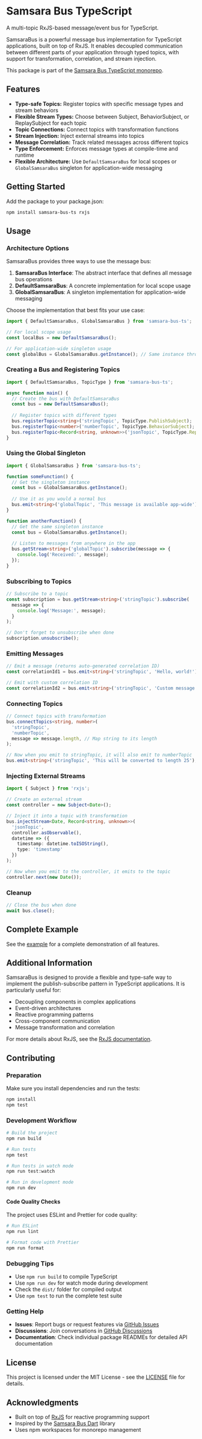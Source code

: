 # Samsara Bus TypeScript

A multi-topic RxJS-based message/event bus for TypeScript.

SamsaraBus is a powerful message bus implementation for TypeScript applications, built on top of RxJS. It enables decoupled communication between different parts of your application through typed topics, with support for transformation, correlation, and stream injection.

This package is part of the [Samsara Bus TypeScript monorepo](https://github.com/Samsara-Stream/samsara-bus-ts).

## Features

- **Type-safe Topics:** Register topics with specific message types and stream behaviors
- **Flexible Stream Types:** Choose between Subject, BehaviorSubject, or ReplaySubject for each topic
- **Topic Connections:** Connect topics with transformation functions
- **Stream Injection:** Inject external streams into topics
- **Message Correlation:** Track related messages across different topics
- **Type Enforcement:** Enforces message types at compile-time and runtime
- **Flexible Architecture:** Use `DefaultSamsaraBus` for local scopes or `GlobalSamsaraBus` singleton for application-wide messaging

## Getting Started

Add the package to your package.json:

```bash
npm install samsara-bus-ts rxjs
```

## Usage

### Architecture Options

SamsaraBus provides three ways to use the message bus:

1. **SamsaraBus Interface**: The abstract interface that defines all message bus operations
2. **DefaultSamsaraBus**: A concrete implementation for local scope usage
3. **GlobalSamsaraBus**: A singleton implementation for application-wide messaging

Choose the implementation that best fits your use case:

```typescript
import { DefaultSamsaraBus, GlobalSamsaraBus } from 'samsara-bus-ts';

// For local scope usage
const localBus = new DefaultSamsaraBus();

// For application-wide singleton usage
const globalBus = GlobalSamsaraBus.getInstance(); // Same instance throughout your app
```

### Creating a Bus and Registering Topics

```typescript
import { DefaultSamsaraBus, TopicType } from 'samsara-bus-ts';

async function main() {
  // Create the bus with DefaultSamsaraBus
  const bus = new DefaultSamsaraBus();
  
  // Register topics with different types
  bus.registerTopic<string>('stringTopic', TopicType.PublishSubject);
  bus.registerTopic<number>('numberTopic', TopicType.BehaviorSubject);
  bus.registerTopic<Record<string, unknown>>('jsonTopic', TopicType.ReplaySubject, 5);
}
```

### Using the Global Singleton

```typescript
import { GlobalSamsaraBus } from 'samsara-bus-ts';

function someFunction() {
  // Get the singleton instance
  const bus = GlobalSamsaraBus.getInstance();
  
  // Use it as you would a normal bus
  bus.emit<string>('globalTopic', 'This message is available app-wide');
}

function anotherFunction() {
  // Get the same singleton instance
  const bus = GlobalSamsaraBus.getInstance();
  
  // Listen to messages from anywhere in the app
  bus.getStream<string>('globalTopic').subscribe(message => {
    console.log('Received:', message);
  });
}
```

### Subscribing to Topics

```typescript
// Subscribe to a topic
const subscription = bus.getStream<string>('stringTopic').subscribe(
  message => {
    console.log('Message:', message);
  }
);

// Don't forget to unsubscribe when done
subscription.unsubscribe();
```

### Emitting Messages

```typescript
// Emit a message (returns auto-generated correlation ID)
const correlationId1 = bus.emit<string>('stringTopic', 'Hello, world!');

// Emit with custom correlation ID
const correlationId2 = bus.emit<string>('stringTopic', 'Custom message', 'my-correlation-id');
```

### Connecting Topics

```typescript
// Connect topics with transformation
bus.connectTopics<string, number>(
  'stringTopic',
  'numberTopic',
  message => message.length, // Map string to its length
);

// Now when you emit to stringTopic, it will also emit to numberTopic
bus.emit<string>('stringTopic', 'This will be converted to length 25');
```

### Injecting External Streams

```typescript
import { Subject } from 'rxjs';

// Create an external stream
const controller = new Subject<Date>();

// Inject it into a topic with transformation
bus.injectStream<Date, Record<string, unknown>>(
  'jsonTopic',
  controller.asObservable(),
  datetime => ({
    timestamp: datetime.toISOString(),
    type: 'timestamp'
  })
);

// Now when you emit to the controller, it emits to the topic
controller.next(new Date());
```

### Cleanup

```typescript
// Close the bus when done
await bus.close();
```

## Complete Example

See the [example](examples/samsara-bus-example.ts) for a complete demonstration of all features.

## Additional Information

SamsaraBus is designed to provide a flexible and type-safe way to implement the publish-subscribe pattern in TypeScript applications. It is particularly useful for:

- Decoupling components in complex applications
- Event-driven architectures
- Reactive programming patterns
- Cross-component communication
- Message transformation and correlation

For more details about RxJS, see the [RxJS documentation](https://rxjs.dev/).

## Contributing

### Preparation

Make sure you install dependencies and run the tests:

```bash
npm install
npm test
```

### Development Workflow

```bash
# Build the project
npm run build

# Run tests
npm test

# Run tests in watch mode
npm run test:watch

# Run in development mode
npm run dev
```

#### Code Quality Checks

The project uses ESLint and Prettier for code quality:

```bash
# Run ESLint
npm run lint

# Format code with Prettier
npm run format
```

### Debugging Tips

- Use `npm run build` to compile TypeScript
- Use `npm run dev` for watch mode during development
- Check the `dist/` folder for compiled output
- Use `npm test` to run the complete test suite

### Getting Help

- **Issues**: Report bugs or request features via [GitHub Issues](https://github.com/Samsara-Stream/samsara-bus-ts/issues)
- **Discussions**: Join conversations in [GitHub Discussions](https://github.com/Samsara-Stream/samsara-bus-ts/discussions)
- **Documentation**: Check individual package READMEs for detailed API documentation

## License

This project is licensed under the MIT License - see the [LICENSE](LICENSE) file for details.

## Acknowledgments

- Built on top of [RxJS](https://rxjs.dev/) for reactive programming support
- Inspired by the [Samsara Bus Dart](https://github.com/Samsara-Stream/samsara-bus-dart) library
- Uses npm workspaces for monorepo management
